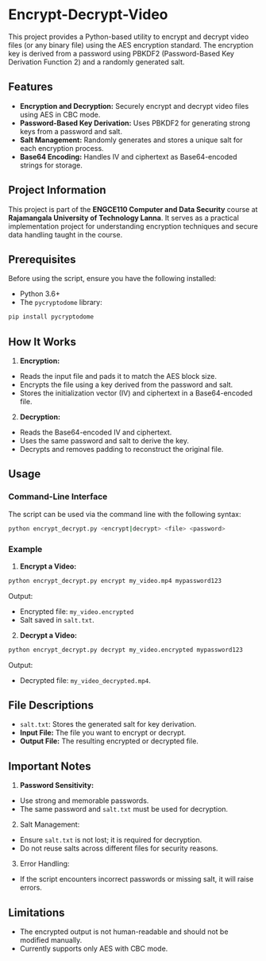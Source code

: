 # Encrypt-Decrypt-Video

This project provides a Python-based utility to encrypt and decrypt video files (or any binary file) using the AES encryption standard. The encryption key is derived from a password using PBKDF2 (Password-Based Key Derivation Function 2) and a randomly generated salt.

## Features

- **Encryption and Decryption:** Securely encrypt and decrypt video files using AES in CBC mode.
- **Password-Based Key Derivation:** Uses PBKDF2 for generating strong keys from a password and salt.
- **Salt Management:** Randomly generates and stores a unique salt for each encryption process.
- **Base64 Encoding:** Handles IV and ciphertext as Base64-encoded strings for storage.

## Project Information

This project is part of the **ENGCE110 Computer and Data Security** course at **Rajamangala University of Technology Lanna**. It serves as a practical implementation project for understanding encryption techniques and secure data handling taught in the course.

## Prerequisites

Before using the script, ensure you have the following installed:

- Python 3.6+
- The `pycryptodome` library:

```bash
pip install pycryptodome
```

## How It Works

1. **Encryption:**

- Reads the input file and pads it to match the AES block size.
- Encrypts the file using a key derived from the password and salt.
- Stores the initialization vector (IV) and ciphertext in a Base64-encoded file.

2. **Decryption:**

- Reads the Base64-encoded IV and ciphertext.
- Uses the same password and salt to derive the key.
- Decrypts and removes padding to reconstruct the original file.

## Usage

### Command-Line Interface

The script can be used via the command line with the following syntax:

```bash
python encrypt_decrypt.py <encrypt|decrypt> <file> <password>
```

### Example

1. **Encrypt a Video:**

```bash
python encrypt_decrypt.py encrypt my_video.mp4 mypassword123
```

Output:

- Encrypted file: `my_video.encrypted`
- Salt saved in `salt.txt`.

2. **Decrypt a Video:**

```bash
python encrypt_decrypt.py decrypt my_video.encrypted mypassword123
```

Output:

- Decrypted file: `my_video_decrypted.mp4`.

## File Descriptions

- `salt.txt`: Stores the generated salt for key derivation.
- **Input File:** The file you want to encrypt or decrypt.
- **Output File:** The resulting encrypted or decrypted file.

## Important Notes

1. **Password Sensitivity:**

- Use strong and memorable passwords.
- The same password and `salt.txt` must be used for decryption.

2. Salt Management:

- Ensure `salt.txt` is not lost; it is required for decryption.
- Do not reuse salts across different files for security reasons.

3. Error Handling:

- If the script encounters incorrect passwords or missing salt, it will raise errors.

## Limitations

- The encrypted output is not human-readable and should not be modified manually.
- Currently supports only AES with CBC mode.
